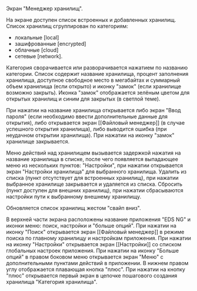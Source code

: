 Экран "Менеджер хранилищ".

На экране доступен список встроенных и добавленных хранилищ.
Список хранилищ сгруппирован по категориям: 
* локальные [local]
* зашифрованные [encrypted]
* облачные [cloud]
* сетевые [network].

Категория сворачивается или разворачивается нажатием по названию категории.
Список содержит название хранилища, процент заполнения хранилища, доступное свободное место в мегабайтах и суммарный объем хранилища (если открыто) и иконку "замок" (если хранилище возможно закрыть). Иконка "замок" отображается зелёным цветом для открытых хранилищ и синим для закрытых (в светлой теме).

При нажатии на название хранилища открывается либо экран "Ввод пароля" (если необходимо ввести дополнительные данные для открытия), либо открывается экран [[Файловый менеджер]] (в случае успешного открытия хранилища), либо выводится ошибка (при неудачном открытии хранилища).
При нажатии на иконку "замок" хранилище закрывается.

Меню действий над хранилищем вызывается задержкой нажатия на название хранилища в списке, после чего появляется выпадающее меню из нескольких пунктов:
"Настройки", при нажатии открывается экран "Настройки хранилища" для выбранного хранилища.
Удалить из списка (пункт отсутствует для встроенных хранилищ), при нажатии выбранное хранилище закрывается и удаляется из списка.
Сбросить (пункт доступен для внешних хранилищ), при нажатии сбрасываются настройки пути к выбранному внешнему хранилищу.

Обновляется список хранилищ жестом "свайп вниз".

В верхней части экрана расположены название приложения "EDS NG" и иконки меню: поиск, настройки и "больше опций".
При нажатии на иконку "Поиск" открывается экран [[Файловый менеджер]] в режиме поиска по главному хранилищу и настройкам приложения.
При нажатии на иконку "Настройки" открывается экран [[Настройки]] со списком глобальных настроек приложения.
При нажатии на иконку "Больше опций" в правом боковом меню открывается экран "Меню" с дополнительными пунктами действий в приложении. 
В нижнем правом углу отображается плавающая кнопка "плюс". При нажатии на кнопку "плюс" открывается первый экран в цепочке пошагового создания хранилища "Категория хранилища".

